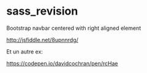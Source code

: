 # sass_revision

Bootstrap navbar centered with right aligned element

http://jsfiddle.net/8upnnrdg/

Et un autre ex:

https://codepen.io/davidcochran/pen/rcHae
